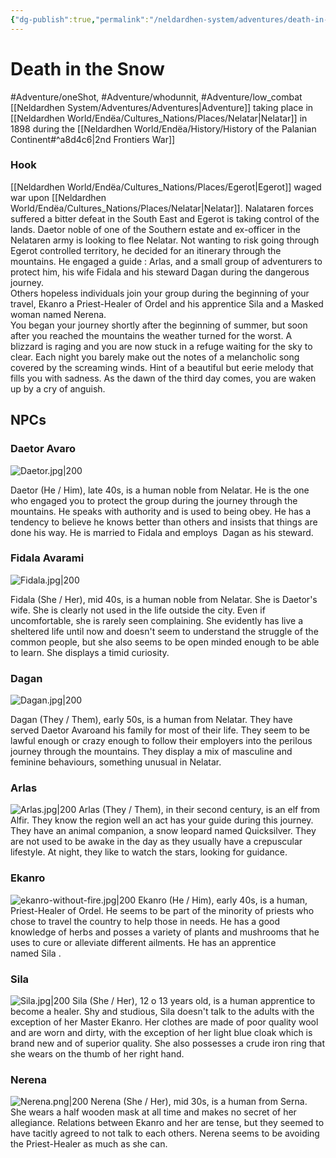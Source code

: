 ```yaml
---
{"dg-publish":true,"permalink":"/neldardhen-system/adventures/death-in-the-snow/"}
---
```



# Death in the Snow
#Adventure/oneShot, #Adventure/whodunnit, #Adventure/low_combat
[[Neldardhen System/Adventures/Adventures\|Adventure]] taking place in [[Neldardhen World/Endëa/Cultures_Nations/Places/Nelatar\|Nelatar]] in 1898 during the [[Neldardhen World/Endëa/History/History of the Palanian Continent#^a8d4c6\|2nd Frontiers War]]

### Hook
[[Neldardhen World/Endëa/Cultures_Nations/Places/Egerot\|Egerot]] waged war upon [[Neldardhen World/Endëa/Cultures_Nations/Places/Nelatar\|Nelatar]]. Nalataren forces suffered a bitter defeat in the South East and Egerot is taking control of the lands. Daetor noble of one of the Southern estate and ex-officer in the Nelataren army is looking to flee Nelatar. Not wanting to risk going through Egerot controlled territory, he decided for an itinerary through the mountains. He engaged a guide : Arlas, and a small group of adventurers to protect him, his wife Fidala and his steward Dagan during the dangerous journey.  
Others hopeless individuals join your group during the beginning of your travel, Ekanro a Priest-Healer of Ordel and his apprentice Sila and a Masked woman named Nerena.  
You began your journey shortly after the beginning of summer, but soon after you reached the mountains the weather turned for the worst. A blizzard is raging and you are now stuck in a refuge waiting for the sky to clear. Each night you barely make out the notes of a melancholic song covered by the screaming winds. Hint of a beautiful but eerie melody that fills you with sadness. As the dawn of the third day comes, you are waken up by a cry of anguish.

## NPCs
### Daetor Avaro

![Daetor.jpg|200](/img/user/Images/NPCs/Daetor.jpg)

Daetor (He / Him), late 40s, is a human noble from Nelatar.
He is the one who engaged you to protect the group during the journey through the mountains.
He speaks with authority and is used to being obey.
He has a tendency to believe he knows better than others and insists that things are done his way.
He is married to Fidala and employs  Dagan as his steward.

### Fidala Avarami

![Fidala.jpg|200](/img/user/Images/NPCs/Fidala.jpg)

Fidala (She / Her), mid 40s, is a human noble from Nelatar.
She is Daetor's wife. She is clearly not used in the life outside the city. Even if uncomfortable, she is rarely seen complaining.
She evidently has live a sheltered life until now and doesn't seem to understand the struggle of the common people, but she also seems to be open minded enough to be able to learn.
She displays a timid curiosity.

### Dagan

![Dagan.jpg|200](/img/user/Images/NPCs/Dagan.jpg)

Dagan (They / Them), early 50s, is a human from Nelatar.
They have served Daetor Avaroand his family for most of their life.
They seem to be lawful enough or crazy enough to follow their employers into the perilous journey through the mountains.
They display a mix of masculine and feminine behaviours, something unusual in Nelatar.

### Arlas
![Arlas.jpg|200](/img/user/Images/NPCs/Arlas.jpg)
Arlas (They / Them), in their second century, is an elf from Alfir.
They know the region well an act has your guide during this journey.
They have an animal companion, a snow leopard named Quicksilver.
They are not used to be awake in the day as they usually have a crepuscular lifestyle.
At night, they like to watch the stars, looking for guidance.


### Ekanro

![ekanro-without-fire.jpg|200](/img/user/Images/NPCs/ekanro-without-fire.jpg)
Ekanro (He / Him), early 40s, is a human, Priest-Healer of Ordel.
He seems to be part of the minority of priests who chose to travel the country to help those in needs.
He has a good knowledge of herbs and posses a variety of plants and mushrooms that he uses to cure or alleviate different ailments.
He has an apprentice named Sila .
### Sila

![Sila.jpg|200](/img/user/Images/NPCs/Sila.jpg)
Sila (She / Her), 12 o 13 years old, is a human apprentice to become a healer.
Shy and studious, Sila doesn't talk to the adults with the exception of her Master Ekanro.
Her clothes are made of poor quality wool and are worn and dirty, with the exception of her light blue cloak which is brand new and of superior quality.
She also possesses a crude iron ring that she wears on the thumb of her right hand.

### Nerena

![Nerena.png|200](/img/user/Images/NPCs/Nerena.png)
Nerena (She / Her), mid 30s, is a human from Serna.
She wears a half wooden mask at all time and makes no secret of her allegiance.
Relations between Ekanro and her are tense, but they seemed to have tacitly agreed to not talk to each others.
Nerena seems to be avoiding the Priest-Healer as much as she can.